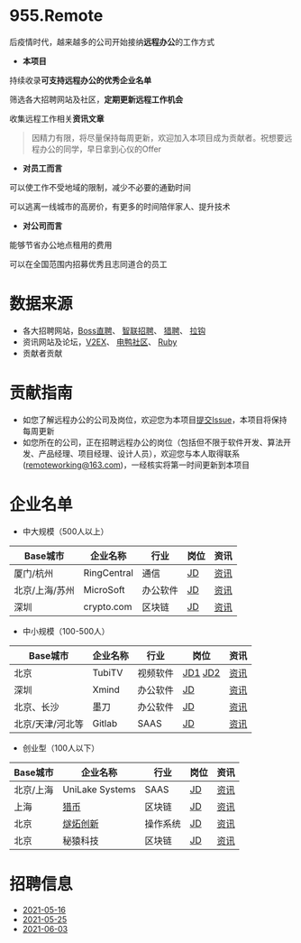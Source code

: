 # 955.Remote
后疫情时代，越来越多的公司开始接纳**远程办公**的工作方式

- **本项目**

持续收录**可支持远程办公的优秀企业名单**

筛选各大招聘网站及社区，**定期更新远程工作机会**

收集远程工作相关**资讯文章**
> 因精力有限，将尽量保持每周更新，欢迎加入本项目成为贡献者。祝想要远程办公的同学，早日拿到心仪的Offer

- **对员工而言**

可以使工作不受地域的限制，减少不必要的通勤时间

可以逃离一线城市的高房价，有更多的时间陪伴家人、提升技术

- **对公司而言**

能够节省办公地点租用的费用

可以在全国范围内招募优秀且志同道合的员工

# 数据来源
- 各大招聘网站，[Boss直聘](https://www.zhipin.com/?sid=sem_pz_bdpc_dasou_title)、
[智联招聘](https://www.zhaopin.com/)、
[猎聘](https://wow.liepin.com/)、
[拉钩](https://www.lagou.com/)
- 资讯网站及论坛，[V2EX](https://www.v2ex.com/)、
[电鸭社区](https://eleduck.com/categories/5/tags/0-0-19)、
[Ruby](https://ruby-china.org/jobs)
- 贡献者贡献

# 贡献指南
- 如您了解远程办公的公司及岗位，欢迎您为本项目[提交Issue](https://github.com/xiaochaohit/955.Remote/issues)，本项目将保持每周更新
- 如您所在的公司，正在招聘远程办公的岗位（包括但不限于软件开发、算法开发、产品经理、项目经理、设计人员），欢迎您与本人取得联系([remoteworking@163.com](remoteworking@163.com))，一经核实将第一时间更新到本项目

# 企业名单
- 中大规模（500人以上）

|Base城市|企业名称|行业|岗位|资讯|
|----|----|----|----|----|
|厦门/杭州|RingCentral|通信|[JD](https://m.zhipin.com/mpa/html/weijd/weijd-job/171d5e7fca20c9001nd62tW8GVVW?date8=20210514&sid=tosee_jd_984e876d1604462a1XR909u0GVI~)|[资讯](https://www.zhihu.com/question/342644820/answer/1514296990)|
|北京/上海/苏州|MicroSoft|办公软件|[JD](https://www.microsoft.com/zh-cn/ard/recruitment/)|[资讯](https://mp.weixin.qq.com/s/kefXtCEN2Qr3gr-PPJAtTQ)|
|深圳|crypto.com|区块链|[JD](https://ruby-china.org/topics/41281)|[资讯](https://crypto.com/about)|
- 中小规模（100-500人）

|Base城市|企业名称|行业|岗位|资讯|
|----|----|----|----|----|
|北京|TubiTV|视频软件|[JD1](https://ruby-china.org/topics/41190) [JD2](https://exp.newsmth.net/topic/36d0f03a47edd58a952242f45702e985)|[资讯](http://chinateam.tubi.tv/)|
|深圳|Xmind|办公软件|[JD](https://ruby-china.org/topics/41096)|[资讯](https://www.xmind.cn/joinus/)|
|北京、长沙|墨刀|办公软件|[JD](https://www.v2ex.com/t/769670#reply18)|[资讯](https://modao.cc/)|
|北京/天津/河北等|Gitlab|SAAS|[JD](https://www.v2ex.com/t/780897#reply11)|[资讯](https://about.gitlab.com/)|

- 创业型（100人以下）

|Base城市|企业名称|行业|岗位|资讯|
|----|----|----|----|----|
|北京/上海|UniLake Systems|SAAS|[JD](https://ruby-china.org/topics/41236)|[资讯](https://vcxpe.com/market/project/90844.html)|
|上海|[猎币](https://liebi.com/)|区块链|[JD](https://yuancheng.work)|[资讯](https://liebi.com/)|
|北京|[燧炻创新](https://fydeos.com/)|操作系统|[JD](https://www.v2ex.com/t/777483#reply6)|[资讯](https://fydeos.com/)|
|北京|秘猿科技|区块链|[JD](https://app.lagou.com/share/position.html?userId=8978734&positionId=8658218&fromUser=C&sharesource=app_share_jd&sharefrom=android&sharetype=copy)|[资讯](https://www.cryptape.com/)|

# 招聘信息
- [2021-05-16](job/2021-05-16.md)
- [2021-05-25](job/2021-05-25.md)
- [2021-06-03](job/2021-06-03.md)
